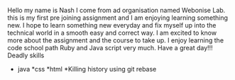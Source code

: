 Hello my name is Nash
I come from ad organisation named Webonise Lab.
this is my first pre joining assignment and I am enjoying learning something new.
I hope to learn something new everyday and fix myself up into the technical world
in a smooth easy and correct way.
I am excited to know more about the assignment and the course to take up.
I enjoy learning the code school path Ruby and Java script very much.
Have a great day!!!
Deadly skills 
* java
*css
*html
*Killing history using git rebase